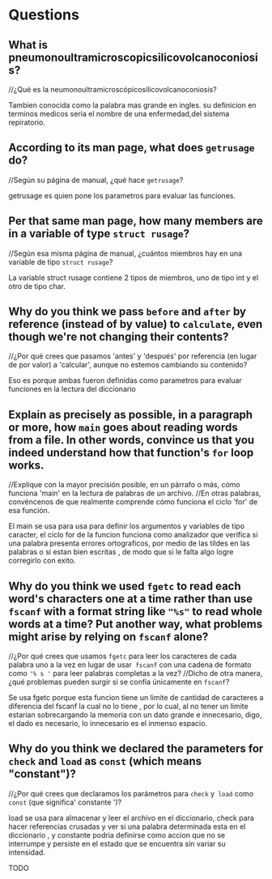 # Questions

## What is pneumonoultramicroscopicsilicovolcanoconiosis?
//¿Qué es la neumonoultramicroscópicosilicovolcanoconiosis?
 
 Tambien conocida como la palabra mas grande en ingles. 
 su definicion en terminos medicos seria el nombre de una enfermedad,del sistema repiratorio.

## According to its man page, what does `getrusage` do?
//Según su página de manual, ¿qué hace `getrusage`?

getrusage es quien pone los parametros para evaluar las funciones.


## Per that same man page, how many members are in a variable of type `struct rusage`?
//Según esa misma página de manual, ¿cuántos miembros hay en una variable de tipo `struct rusage`?
 
 La variable struct rusage contiene 2 tipos de miembros, uno de tipo int y el otro de tipo char.


## Why do you think we pass `before` and `after` by reference (instead of by value) to `calculate`, even though we're not changing their contents?
//¿Por qué crees que pasamos 'antes' y 'después' por referencia (en lugar de por valor) a 'calcular', aunque no estemos cambiando su contenido?

Eso es porque ambas fueron definidas como parametros para evaluar funciones en la lectura del diccionario


## Explain as precisely as possible, in a paragraph or more, how `main` goes about reading words from a file. In other words, convince us that you indeed understand how that function's `for` loop works.
 //Explique con la mayor precisión posible, en un párrafo o más, cómo funciona 'main' en la lectura de palabras de un archivo.
 //En otras palabras, convéncenos de que realmente comprende cómo funciona el ciclo 'for' de esa función.
 
 El main se usa para usa para definir los argumentos y variables de tipo caracter, 
 el ciclo for de la funcion funciona como analizador que verifica si una palabra presenta
 errores ortograficos, por medio de las tildes en las palabras o si estan bien escritas ,
 de modo que si le falta algo logre corregirlo con exito.


## Why do you think we used `fgetc` to read each word's characters one at a time rather than use `fscanf` with a format string like `"%s"` to read whole words at a time? Put another way, what problems might arise by relying on `fscanf` alone?
//¿Por qué crees que usamos `fgetc` para leer los caracteres de cada palabra uno a la vez en lugar de usar` fscanf` con una cadena de formato como `'% s '` para leer palabras completas a la vez?
//Dicho de otra manera, ¿qué problemas pueden surgir si se confía únicamente en `fscanf`?

Se usa fgetc porque esta funcion tiene un limite de cantidad de caracteres a diferencia del fscanf la cual no lo tiene , 
por lo cual, al no tener
un limite estarian sobrecargando la memoria con un dato grande e innecesario, digo, el dado es necesario, lo innecesario es el inmenso espacio.


## Why do you think we declared the parameters for `check` and `load` as `const` (which means "constant")?
//¿Por qué crees que declaramos los parámetros para `check` y` load` como `const` (que significa' constante ')?
 
 load se usa para almacenar y leer el archivo en el diccionario,  check para hacer referencias crusadas y ver si una palabra
 determinada esta en el diccionario , y constante podria definirse como  accion  que no se interrumpe  y persiste en el estado que se encuentra 
 sin variar su  intensidad.



TODO
